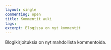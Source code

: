 ```yaml
---
layout: single
commenting: open
title: Kommentit auki
tags:
excerpt: Blogissa on nyt kommentit
---
```

Blogikirjoituksia on nyt mahdollista kommentoida.
